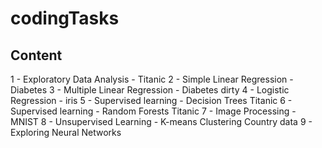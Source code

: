 # codingTasks
## Content

1 - Exploratory Data Analysis - Titanic
2 - Simple Linear Regression - Diabetes
3 - Multiple Linear Regression - Diabetes dirty
4 - Logistic Regression - iris
5 - Supervised learning - Decision Trees Titanic
6 - Supervised learning - Random Forests Titanic
7 - Image Processing - MNIST
8 - Unsupervised Learning - K-means Clustering Country data
9 - Exploring Neural Networks 